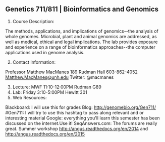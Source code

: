 Genetics 711/811 | Bioinformatics and Genomics
--

1. Course Description:

The methods, applications, and implications of genomics--the analysis of whole genomes. Microbial, plant and animal genomics are addressed, as well as medical, ethical and legal implications. The lab provides exposure and experience on a range of bioinformatics approaches--the computer applications used in genome analysis.

2. Contact Information:

Professor Matthew MacManes
189 Rudman Hall
603-862-4052
Matthew.MacManes@unh.edu
Twitter: @macmanes

3. Lecture: MWF 11:10-12:00PM Rudman G89
4. Lab: Friday 3:10-5:00PM Hewitt 301
5. Web Resources:

Blackboard: I will use this for grades
Blog: http://genomebio.org/Gen711/
#Gen711: I will try to use this hashtag to pass along relevant and or interesting material
Google: everything you'll learn this semester has been discussed on the internet.Use it!
SeqAnswers.com: The forums are really great.
Summer workshop http://angus.readthedocs.org/en/2014 and http://angus.readthedocs.org/en/2015

